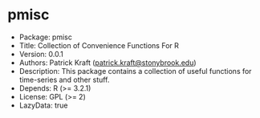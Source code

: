 # pmisc

- Package: pmisc
- Title: Collection of Convenience Functions For R
- Version: 0.0.1
- Authors: Patrick Kraft (patrick.kraft@stonybrook.edu)
- Description: This package contains a collection of useful functions for time-series and other stuff.
- Depends: R (>= 3.2.1)
- License: GPL (>= 2)
- LazyData: true

